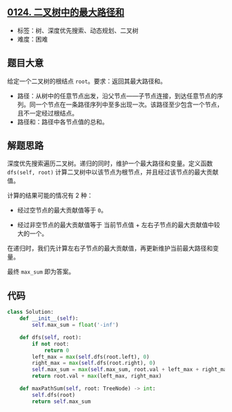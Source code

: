 ## [0124. 二叉树中的最大路径和](https://leetcode-cn.com/problems/binary-tree-maximum-path-sum/)

- 标签：树、深度优先搜索、动态规划、二叉树
- 难度：困难

## 题目大意

给定一个二叉树的根结点 `root`。要求：返回其最大路径和。

- 路径：从树中的任意节点出发，沿父节点——子节点连接，到达任意节点的序列。同一个节点在一条路径序列中至多出现一次。该路径至少包含一个节点，且不一定经过根结点。
- 路径和：路径中各节点值的总和。

## 解题思路

深度优先搜索遍历二叉树。递归的同时，维护一个最大路径和变量。定义函数 `dfs(self, root)` 计算二叉树中以该节点为根节点，并且经过该节点的最大贡献值。

计算的结果可能的情况有 2 种：

- 经过空节点的最大贡献值等于 `0`。

- 经过非空节点的最大贡献值等于 当前节点值 + 左右子节点的最大贡献值中较大的一个。

在递归时，我们先计算左右子节点的最大贡献值，再更新维护当前最大路径和变量。

最终 `max_sum` 即为答案。

## 代码

```Python
class Solution:
    def __init__(self):
        self.max_sum = float('-inf')

    def dfs(self, root):
        if not root:
            return 0
        left_max = max(self.dfs(root.left), 0)
        right_max = max(self.dfs(root.right), 0)
        self.max_sum = max(self.max_sum, root.val + left_max + right_max)
        return root.val + max(left_max, right_max)

    def maxPathSum(self, root: TreeNode) -> int:
        self.dfs(root)
        return self.max_sum
```

